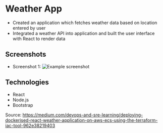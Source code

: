 # Weather App
 - Created an application which fetches weather data based on location entered by user
- Integrated a weather API into application and built the user interface with React to render data

## Screenshots
- Screenshot 1:
![Example screenshot](./img1.png)

## Technologies

- React
- Node.js
- Bootstrap

Source: https://medium.com/devops-and-sre-learning/deploying-dockerised-react-weather-application-on-aws-ecs-using-the-terraform-iac-tool-962e38219403
